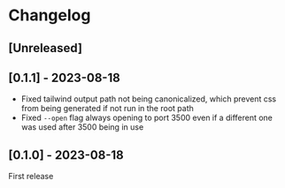 # Changelog

## [Unreleased]

## [0.1.1] - 2023-08-18

- Fixed tailwind output path not being canonicalized, which prevent css from being generated if not run in the root path
- Fixed `--open` flag always opening to port 3500 even if a different one was used after 3500 being in use

## [0.1.0] - 2023-08-18

First release
